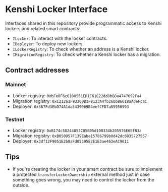 # Kenshi Locker Interface

Interfaces shared in this repository provide programmatic access to Kenshi lockers
and related smart contracts:

- `ILocker`: To interact with the locker contracts.
- `IDeployer`: To deploy new lockers.
- `ILockerRegistry`: To check whether an address is a Kenshi locker.
- `IMigrationRegistry`: To check whether a Kenshi locker has a migration.

## Contract addresses

### Mainnet

- Locker registry: `0xbFe0F6c6188551ED1C61C22dd8bB8a4747692Fa4`
- Migration registry: `0xC21261F93360B3F9123A4fb26bbB6618aAdeFcaC`
- Deployer: `0x367Fd3EbD74A1da5439069B4eefCFD7a85956993`

### Testnet

- Locker registry: `0xB174c58244853C05B05d100334b205976E6EfB3a`
- Migration registry: `0xB050957F139Eabe15786799b0d42dc6835727557`
- Deployer: `0x3df12F9051E2b8aFd05395E2E1E3ae463eAC9611`

## Tips

- If you're creating the locker in your smart contract be sure to implement a protected `transferLockerOwnership` external method just in case something goes wrong, you may need to control the locker from the outside.
